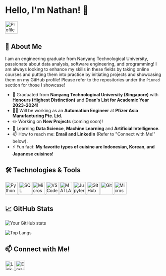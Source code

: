# Hello, I'm Nathan! 👋

<a href="https://github.com/nlawira">
  <img src="https://komarev.com/ghpvc/?username=nlawira&color=54b885" alt="Profile Views" style="height: 40px;">
</a>

## 🚀 About Me
I am an engineering graduate from Nanyang Technological University, passionate about data analysis, software engineering, and programming! I am always looking to enhance my skills in these fields by taking online courses and putting them into practice by initiating projects and showcasing them on my GitHub profile! Please refer to the repositories under the `Pinned` section for those I showcase!

- 🏫 Graduated from **Nanyang Technological University (Singapore)** with **Honours (Highest Distinction)** and **Dean's List for Academic Year 2023-2024!**
- 🧑‍💼 Will be working as an **Automation Engineer** at **Pfizer Asia Manufacturing Pte. Ltd.**
- ✏️ Working on **New Projects** (coming soon)!
- 📓 Learning **Data Science**, **Machine Learning** and **Artificial Intelligence.**
- 📫 How to reach me: **Email and LinkedIn** (Refer to "Connect with Me!" below).
- ⚡ Fun fact: **My favorite types of cuisine are Indonesian, Korean, and Japanese cuisines!**

## 🛠️ Technologies & Tools
<a href="https://www.python.org/" target="_blank">
  <img src="https://img.shields.io/badge/-Python-333333?style=flat&logo=python" alt="Python" style="height: 40px;"/>
</a>
<a href="https://www.mysql.com/" target="_blank">
  <img src="https://img.shields.io/badge/-SQL-333333?style=flat&logo=mysql" alt="SQL" style="height: 40px;"/>
</a>
<a href="https://www.microsoft.com/en-us/microsoft-365/excel" target="_blank">
  <img src="https://img.shields.io/badge/-Microsoft%20Excel-333333?style=flat&logo=microsoft-excel" alt="Microsoft Excel" style="height: 40px;"/>
</a>
<a href="https://code.visualstudio.com/" target="_blank">
  <img src="https://img.shields.io/badge/-VS%20Code-333333?style=flat&logo=visual-studio-code" alt="VS Code" style="height: 40px;"/>
</a>
<a href="https://www.mathworks.com/products/matlab.html" target="_blank">
  <img src="https://img.shields.io/badge/-MATLAB-333333?style=flat&logo=matlab" alt="MATLAB" style="height: 40px;"/>
</a>
<a href="https://jupyter.org/" target="_blank">
  <img src="https://img.shields.io/badge/-Jupyter-333333?style=flat&logo=jupyter" alt="Jupyter Notebook" style="height: 40px;"/>
</a>
<a href="https://github.com/" target="_blank">
  <img src="https://img.shields.io/badge/-GitHub-333333?style=flat&logo=github" alt="GitHub" style="height: 40px;"/>
</a>
<a href="https://git-scm.com/" target="_blank">
  <img src="https://img.shields.io/badge/-Git-333333?style=flat&logo=git" alt="Git" style="height: 40px;"/>
</a>
<a href="https://powerbi.microsoft.com/" target="_blank">
  <img src="https://img.shields.io/badge/-Power%20BI-333333?style=flat&logo=power-bi" alt="Microsoft Power BI" style="height: 40px;"/>
</a>

## 📈 GitHub Stats
![Your GitHub stats](https://github-readme-stats.vercel.app/api?username=nlawira&show_icons=true&theme=vue)

![Top Langs](https://github-readme-stats.vercel.app/api/top-langs/?username=nlawira&layout=compact&theme=vue)

## 📫 Connect with Me!
<a href="https://www.linkedin.com/in/nathan-lawira/" target="_blank">
  <img src="https://img.shields.io/badge/-LinkedIn-333333?style=flat&logo=Linkedin" alt="LinkedIn" style="height: 30px;"/>
</a>
<a href="mailto:nathanlawira@gmail.com" target="_blank">
  <img src="https://img.shields.io/badge/-Email-333333?style=flat&logo=Gmail" alt="Email" style="height: 30px;"/>
</a>
